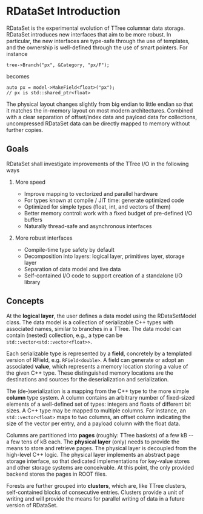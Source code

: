 RDataSet Introduction
=====================

RDataSet is the experimental evolution of TTree columnar data storage. RDataSet introduces new interfaces that aim
to be more robust.  In particular, the new interfaces are type-safe through the use of templates, and the ownership is
well-defined through the use of smart pointers.  For instance

    tree->Branch("px", &Category, "px/F");

becomes

    auto px = model->MakeField<float>("px");
    // px is std::shared_ptr<float>

The physical layout changes slightly from big endian to little endian so that it matches the in-memory layout on
most modern architectures. Combined with a clear separation of offset/index data and payload data for collections,
uncompressed RDataSet data can be directly mapped to memory without further copies.


Goals
-----

RDataSet shall investigate improvements of the TTree I/O in the following ways

1. More speed
   * Improve mapping to vectorized and parallel hardware
   * For types known at compile / JIT time: generate optimized code
   * Optimized for simple types (float, int, and vectors of them)
   * Better memory control: work with a fixed budget of pre-defined I/O buffers
   * Naturally thread-safe and asynchronous interfaces

2. More robust interfaces
   * Compile-time type safety by default
   * Decomposition into layers: logical layer, primitives layer, storage layer
   * Separation of data model and live data
   * Self-contained I/O code to support creation of a standalone I/O library


Concepts
--------

At the **logical layer**, the user defines a data model using the RDataSetModel class.
The data model is a collection of serializable C++ types with associated names, similar to branches in a TTree.
The data model can contain (nested) collection, e.g., a type can be `std::vector<std::vector<float>>`.

Each serializable type is represented by a **field**, concretely by a templated version of RField,
e.g. `RField<double>`. A field can generate or adopt an associated **value**, which represents a memory location
storing a value of the given C++ type.  These distinguished memory locations are the destinations and sources for the
deserialization and serialization.

The (de-)serialization is a mapping from the C++ type to the more simple **column** type system.  A column contains
an arbitrary number of fixed-sized elements of a well-defined set of types: integers and floats of different
bit sizes.  A C++ type may be mapped to multiple columns.  For instance, an `std::vector<float>` maps to two columns,
an offset column indicating the size of the vector per entry, and a payload column with the float data.

Columns are partitioned into **pages** (roughly: TTree baskets) of a few kB -- a few tens of kB each.
The **physical layer** (only) needs to provide the means to store and retrieve pages.  The physical layer is
decoupled from the high-level C++ logic.  The physical layer implements an abstract page storage interface,
so that dedicated implementations for key-value stores and other storage systems are conceivable.
At this point, the only provided backend stores the pages in ROOT files.

Forests are further grouped into **clusters**, which are, like TTree clusters, self-contained blocks of
consecutive entries.  Clusters provide a unit of writing and will provide the means for parallel writing of data
in a future version of RDataSet.
